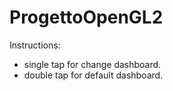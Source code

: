 # ProgettoOpenGL2

Instructions:
  - single tap for change dashboard.
  - double tap for default dashboard.
